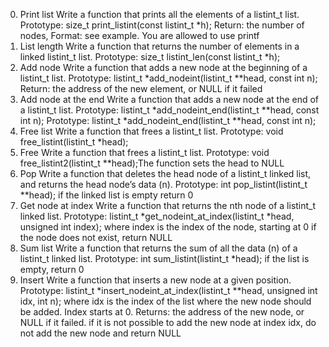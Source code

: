 0. Print list
Write a function that prints all the elements of a listint_t list. Prototype: size_t print_listint(const listint_t *h); Return: the number of nodes, Format: see example. You are allowed to use printf
1. List length
Write a function that returns the number of elements in a linked listint_t list. Prototype: size_t listint_len(const listint_t *h);
2. Add node
Write a function that adds a new node at the beginning of a listint_t list.
Prototype: listint_t *add_nodeint(listint_t **head, const int n);
Return: the address of the new element, or NULL if it failed
3. Add node at the end
Write a function that adds a new node at the end of a listint_t list. Prototype: listint_t *add_nodeint_end(listint_t **head, const int n); Prototype: listint_t *add_nodeint_end(listint_t **head, const int n);
4. Free list
Write a function that frees a listint_t list. Prototype: void free_listint(listint_t *head);
5. Free
Write a function that frees a listint_t list. Prototype: void free_listint2(listint_t **head);The function sets the head to NULL
6. Pop
Write a function that deletes the head node of a listint_t linked list, and returns the head node’s data (n). Prototype: int pop_listint(listint_t **head); if the linked list is empty return 0
7. Get node at index
Write a function that returns the nth node of a listint_t linked list. Prototype: listint_t *get_nodeint_at_index(listint_t *head, unsigned int index); where index is the index of the node, starting at 0
if the node does not exist, return NULL
8. Sum list
Write a function that returns the sum of all the data (n) of a listint_t linked list. Prototype: int sum_listint(listint_t *head);
if the list is empty, return 0
9. Insert
Write a function that inserts a new node at a given position. Prototype: listint_t *insert_nodeint_at_index(listint_t **head, unsigned int idx, int n); where idx is the index of the list where the new node should be added. Index starts at 0. Returns: the address of the new node, or NULL if it failed. if it is not possible to add the new node at index idx, do not add the new node and return NULL
